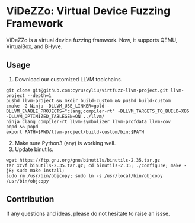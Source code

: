 # ViDeZZo: Virtual Device Fuzzing Framework

ViDeZZo is a virtual device fuzzing framwork. Now, it supports QEMU, VirtualBox,
and BHyve.

## Usage

1. Download our customized LLVM toolchains.
```
git clone git@github.com:cyruscyliu/virtfuzz-llvm-project.git llvm-project --depth=1
pushd llvm-project && mkdir build-custom && pushd build-custom
cmake -G Ninja -DLLVM_USE_LINKER=gold -DLLVM_ENABLE_PROJECTS="clang;compiler-rt" -DLLVM_TARGETS_TO_BUILD=X86 -DLLVM_OPTIMIZED_TABLEGEN=ON ../llvm/
ninja clang compiler-rt llvm-symbolizer llvm-profdata llvm-cov
popd && popd
export PATH=$PWD/llvm-project/build-custom/bin:$PATH
```
2. Make sure Python3 (any) is working well.
3. Update binutils.
```
wget https://ftp.gnu.org/gnu/binutils/binutils-2.35.tar.gz
tar xzvf binutils-2.35.tar.gz; cd binutils-2.35; ./configure; make -j8; sudo make install;
sudo rm /usr/bin/objcopy; sudo ln -s /usr/local/bin/objcopy /usr/bin/objcopy
```

## Contribution

If any questions and ideas, please do not hesitate to raise an issse.
